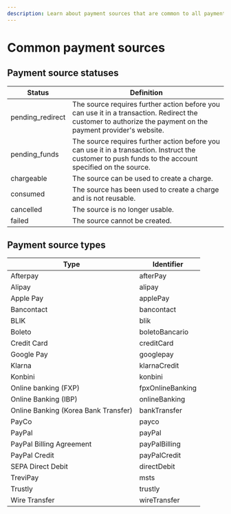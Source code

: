 ```yaml
---
description: Learn about payment sources that are common to all payment methods.
---
```


# Common payment sources

## Payment source statuses

| Status            | Definition                                                                                                                                                   |
| ----------------- | ------------------------------------------------------------------------------------------------------------------------------------------------------------ |
| pending\_redirect | The source requires further action before you can use it in a transaction. Redirect the customer to authorize the payment on the payment provider's website. |
| pending\_funds    | The source requires further action before you can use it in a transaction. Instruct the customer to push funds to the account specified on the source.       |
| chargeable        | The source can be used to create a charge.                                                                                                                   |
| consumed          | The source has been used to create a charge and is not reusable.                                                                                             |
| cancelled         | The source is no longer usable.                                                                                                                              |
| failed            | The source cannot be created.                                                                                                                                |

## Payment source types <a href="#payment-source-types" id="payment-source-types"></a>

| Type                                 | Identifier       |
| ------------------------------------ | ---------------- |
| Afterpay                             | afterPay         |
| Alipay                               | alipay           |
| Apple Pay                            | applePay         |
| Bancontact                           | bancontact       |
| BLIK                                 | blik             |
| Boleto                               | boletoBancario   |
| Credit Card                          | creditCard       |
| Google Pay                           | googlepay        |
| Klarna                               | klarnaCredit     |
| Konbini                              | konbini          |
| Online banking (FXP)                 | fpxOnlineBanking |
| Online Banking (IBP)                 | onlineBanking    |
| Online Banking (Korea Bank Transfer) | bankTransfer     |
| PayCo                                | payco            |
| PayPal                               | payPal           |
| PayPal Billing Agreement             | payPalBilling    |
| PayPal Credit                        | payPalCredit     |
| SEPA Direct Debit                    | directDebit      |
| TreviPay                             | msts             |
| Trustly                              | trustly          |
| Wire Transfer                        | wireTransfer     |
